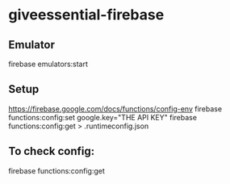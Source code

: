 # giveessential-firebase

## Emulator

firebase emulators:start

## Setup

https://firebase.google.com/docs/functions/config-env
firebase functions:config:set google.key="THE API KEY"
firebase functions:config:get > .runtimeconfig.json

## To check config:

firebase functions:config:get
